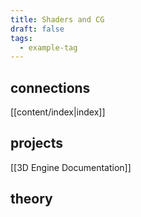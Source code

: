 ```yaml
---
title: Shaders and CG
draft: false
tags:
  - example-tag
---
```


## connections 
[[content/index|index]]

## projects
[[3D Engine Documentation]]

## theory